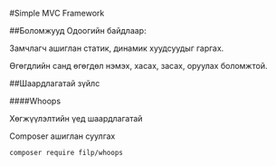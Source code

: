 #Simple MVC Framework

##Боломжууд
Одоогийн байдлаар:

Замчлагч ашиглан статик, динамик хуудсуудыг гаргах.

Өгөгдлийн санд өгөгдөл нэмэх, хасах, засах, оруулах боломжтой.

##Шаардлагатай зүйлс

####Whoops

Хөгжүүлэлтийн үед шаардлагатай

Composer ашиглан суулгах

`composer require filp/whoops`